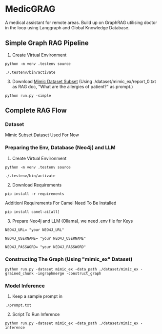 # MedicGRAG
A medical assistant for remote areas. Build up on GraphRAG utilising doctor in the loop using Langgraph and Global Knowledge Database.

## Simple Graph RAG Pipeline
1. Create Virtual Environment
```
python -m venv .testenv source
```
```
./.testenv/bin/activate
```
3. Download [Mimic Dataset Subset](https://huggingface.co/datasets/Morson/mimic_ex) (Using ./dataset/mimic_ex/report_0.txt as RAG doc, "What are the allergies of patient?" as prompt.)
```
python run.py -simple 
```

## Complete RAG Flow

### Dataset
Mimic Subset Dataset Used For Now

### Preparing the Env, Database (Neo4j) and LLM
1. Create Virtual Environment
```
python -m venv .testenv source
```
```
./.testenv/bin/activate
```
2. Download Requirements
```
pip install -r requirements
```
Additionl Requirements For Camel Need To Be Installed
```
pip install camel-ai[all]
```

3. Prepare Neo4j and LLM (Ollama), we need .env file for Keys 
```
NEO4J_URL= "your NEO4J_URL"

NEO4J_USERNAME= "your NEO4J_USERNAME"

NEO4J_PASSWORD= "your NEO4J_PASSWORD"
```

### Constructing The Graph (Using "mimic_ex" Dataset)
```
python run.py -dataset mimic_ex -data_path ./dataset/mimic_ex -grained_chunk -ingraphmerge -construct_graph
```

### Model Inference
1. Keep a sample prompt in  
```
./prompt.txt
```

2. Script To Run Inference
``` 
python run.py -dataset mimic_ex -data_path ./dataset/mimic_ex -inference
```
